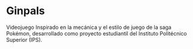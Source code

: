 # Ginpals
Videojuego Inspirado en la mecánica y el estilo de juego de la saga Pokémon, desarrollado como proyecto estudiantil del Instituto Politécnico Superior (IPS). 
